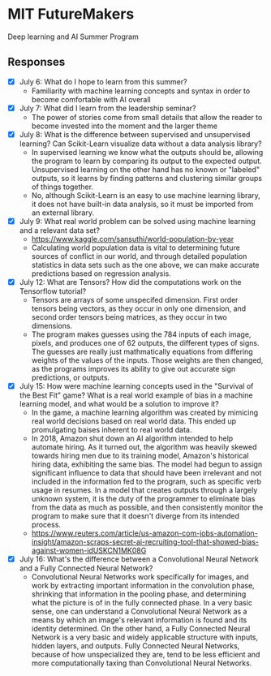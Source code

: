 # MIT FutureMakers
Deep learning and AI Summer Program
## Responses
- [X] July 6: What do I hope to learn from this summer?
  - Familiarity with machine learning concepts and syntax in order to become comfortable with AI overall
- [X] July 7: What did I learn from the leadership seminar?
  - The power of stories come from small details that allow the reader to become invested into the moment and the larger theme
- [X] July 8: What is the difference between supervised and unsupervised learning? Can Scikit-Learn visualize data without a data analysis library?
  - In supervised learning we know what the outputs should be, allowing the program to learn by comparing its output to the expected output. Unsupervised learning on the other hand has no known or "labeled" outputs, so it learns by finding patterns and clustering similar groups of things together. 
  - No, although Scikit-Learn is an easy to use machine learning library, it does not have built-in data analysis, so it must be imported from an external library.
- [X] July 9: What real world problem can be solved using machine learning and a relevant data set?
  - https://www.kaggle.com/sansuthi/world-population-by-year
  - Calculating world population data is vital to determining future sources of conflict in our world, and through detailed population statistics in data sets such as the one above, we can make accurate predictions based on regression analysis.
- [X] July 12: What are Tensors? How did the computations work on the Tensorflow tutorial?
  - Tensors are arrays of some unspecifed dimension. First order tensors being vectors, as they occur in only one dimension, and second order tensors being matrices, as they occur in two dimensions. 
  - The program makes guesses using the 784 inputs of each image, pixels, and produces one of 62 outputs, the different types of signs. The guesses are really just mathmatically equations from differing weights of the values of the inputs. Those weights are then changed, as the programs improves its ability to give out accurate sign predictions, or outputs.
- [X] July 15: How were machine learning concepts used in the "Survival of the Best Fit" game? What is a real world example of bias in a machine learning model, and what would be a solution to improve it?
  - In the game, a machine learning algorithm was created by mimicing real world decisions based on real world data. This ended up promulgating baises inherent to real world data.  
  - In 2018, Amazon shut down an AI algorithm intended to help automate hiring. As it turned out, the algorithm was heavily skewed towards hiring men due to its training model, Amazon's historical hiring data, exhibiting the same bias. The model had begun to assign significant influence to data that should have been irrelevant and not included in the information fed to the program, such as specific verb usage in resumes. In a model that creates outputs through a largely unknown system, it is the duty of the programmer to eliminate bias from the data as much as possible, and then consistently monitor the program to make sure that it doesn't diverge from its intended process.
  - https://www.reuters.com/article/us-amazon-com-jobs-automation-insight/amazon-scraps-secret-ai-recruiting-tool-that-showed-bias-against-women-idUSKCN1MK08G
- [X] July 16: What's the difference between a Convolutional Neural Network and a Fully Connected Neural Network?
  - Convolutional Neural Networks work specifically for images, and work by extracting important information in the convolution phase, shrinking that information in the pooling phase, and determining what the picture is of in the fully connected phase. In a very basic sense, one can understand a Convolutional Neural Network as a means by which an image's relevant information is found and its identity determined. On the other hand, a Fully Connected Neural Network is a very basic and widely applicable structure with inputs, hidden layers, and outputs. Fully Connected Neural Networks, because of how unspecialized they are, tend to be less efficient and more computationally taxing than Convolutional Neural Networks.
